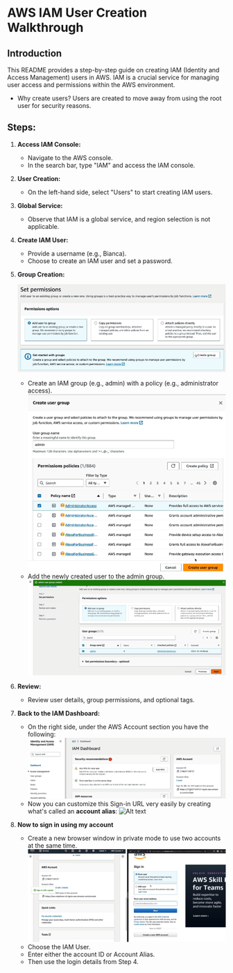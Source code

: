 # AWS IAM User Creation Walkthrough

## Introduction
This README provides a step-by-step guide on creating IAM (Identity and Access Management) users in AWS. IAM is a crucial service for managing user access and permissions within the AWS environment.

- Why create users? Users are created to move away from using the root user for security reasons.

## Steps:

1. **Access IAM Console:**
   - Navigate to the AWS console.
   - In the search bar, type "IAM" and access the IAM console.

2. **User Creation:**
   - On the left-hand side, select "Users" to start creating IAM users.

3. **Global Service:**
   - Observe that IAM is a global service, and region selection is not applicable.

4. **Create IAM User:**
   - Provide a username (e.g., Bianca).
   - Choose to create an IAM user and set a password.

5. **Group Creation:**

    ![Alt text](../../../readme-images/iam/create_users_create_Group.png)

   - Create an IAM group (e.g., admin) with a policy (e.g., administrator access).
    ![Alt text](../../../readme-images/iam/create_group.png)
   - Add the newly created user to the admin group.
    ![Alt text](<../../../readme-images/iam/add user in admin group.png>)

6. **Review:**
   - Review user details, group permissions, and optional tags.

7. **Back to the IAM Dashboard:**
   - On the right side, under the AWS Account section you have the following:
    ![Alt text](<../../../readme-images/iam/right side.png>)
   - Now you can customize this Sign-in URL very easily by creating what's called an **account alias**:
    ![Alt text](image.png)

8. **Now to sign in using my account**
   - Create a new browser window in private mode to use two accounts at the same time.
    ![Alt text](<../../../readme-images/iam/side by side.png>)
   - Choose the IAM User.
   - Enter either the account ID or Account Alias.
   - Then use the login details from Step 4.